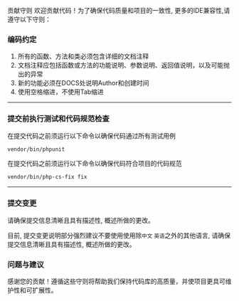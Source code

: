 贡献守则
欢迎贡献代码！为了确保代码质量和项目的一致性, 更多的IDE兼容性,请遵守以下守则：

### 编码约定

1. 所有的函数、方法和类必须包含详细的文档注释
2. 文档注释应包括函数或方法的功能说明、参数说明、返回值说明，以及可能抛出的异常
3. 新的功能必须在DOCS处说明Author和创建时间
4. 使用空格缩进，不使用Tab缩进

---

### 提交前执行测试和代码规范检查

在提交代码之前须运行以下命令以确保代码通过所有测试用例

```bash
vendor/bin/phpunit
```

在提交代码之前须运行以下命令以确保代码符合项目的代码规范

```bash
vendor/bin/php-cs-fix fix
```

--- 

### 提交变更

请确保提交信息清晰且具有描述性, 概述所做的更改。

目前, 提交变更说明部分强烈建议不要使用使用除`中文` `英语`之外的其他语言, 请确保提交信息清晰且具有描述性, 概述所做的更改。

### 问题与建议

感谢您的贡献！遵循这些守则将帮助我们保持代码库的高质量，并使项目更具可维护性和可扩展性。

